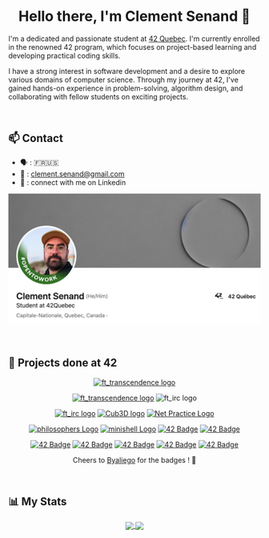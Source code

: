 <h1 align="center">Hello there, I'm Clement Senand 👋</h1>

I'm a dedicated and passionate student at [42 Quebec](https://42quebec.com/en/home/). I'm currently enrolled in the renowned 42 program, which focuses on project-based learning and developing practical coding skills.

I have a strong interest in software development and a desire to explore various domains of computer science. Through my journey at 42, I've gained hands-on experience in problem-solving, algorithm design, and collaborating with fellow students on exciting projects.

<div align=center>

<!-- [![csenand's 42 stats](https://badge42.vercel.app/api/v2/cljq4rr20001608l1r3brjcmj/stats?cursusId=21&coalitionId=243)](https://github.com/JaeSeoKim/badge42) -->
</div>

&nbsp;

## 📫 Contact
- 🗣 : 🇫🇷🇺🇸
- 📨 : clement.senand@gmail.com
- 🔗 : connect with me on Linkedin
<div align=center>

  <a href="https://www.linkedin.com/in/clement-senand/">
    <img width="600" alt="Linkedin_banner.png" src="https://github.com/Clmntsnd/clmntsnd/blob/main/assets/Linkedin_banner2.png">
  </a>
</div>

&nbsp;

## 🎯 Projects done at 42
<div align=center>
  <a href="https://github.com/Dot-kpp/ft_transcendence"><img alt="ft_transcendence logo" src="https://github.com/Clmntsnd/42-project-badges/blob/main/badges/ft_transcendencee.png"></a>
  
  <a href="https://github.com/Clmntsnd/Inception"><img alt="ft_transcendence logo" src="https://github.com/Clmntsnd/42-project-badges/blob/main/badges/inceptione.png"></a>
  <img alt="ft_irc logo" src="https://github.com/Clmntsnd/42-project-badges/blob/main/badges/cppe.png"></a>

  <a href="https://github.com/Dot-kpp/ft_IRC"><img alt="ft_irc logo" src="https://github.com/Clmntsnd/42-project-badges/blob/main/badges/ft_irce.png"></a>
  <a href="https://github.com/Clmntsnd/Cub3D"><img alt="Cub3D logo" src="https://github.com/Clmntsnd/42-project-badges/blob/main/badges/cub3de.png"></a>
  <a href="https://github.com/Clmntsnd/Net_Practice"><img alt="Net Practice Logo" src="https://github.com/Clmntsnd/42-project-badges/blob/main/badges/netpracticee.png"></a>
  
  
  <a href="https://github.com/Clmntsnd/philo"><img alt="philosophers Logo" src="https://github.com/Clmntsnd/42-project-badges/blob/main/badges/philosopherse.png"></a>
  <a href="https://github.com/Clmntsnd/Minishell"><img alt="minishell Logo" src="https://github.com/Clmntsnd/42-project-badges/blob/main/badges/minishelle.png"></a>
  <a href="https://github.com/Clmntsnd/06-Pipex">![42 Badge](https://github.com/Clmntsnd/42-project-badges/blob/main/badges/pipexe.png)</a>
  <a href="https://github.com/Clmntsnd/05-Push_swap">![42 Badge](https://github.com/Clmntsnd/42-project-badges/blob/main/badges/push_swape.png)</a>

  <a href="https://github.com/Clmntsnd/04-Fractol">![42 Badge](https://github.com/Clmntsnd/42-project-badges/blob/main/badges/fract-ole.png)</a>
  <a href="https://github.com/Clmntsnd/02-Get-Next-Line">![42 Badge](https://github.com/Clmntsnd/42-project-badges/blob/main/badges/get_next_linee.png)</a>
  <a href="">![42 Badge](https://github.com/Clmntsnd/42-project-badges/blob/main/badges/born2beroote.png)</a>
  <a href="https://github.com/Clmntsnd/01-ft_printf">![42 Badge](https://github.com/Clmntsnd/42-project-badges/blob/main/badges/ft_printfe.png)</a>
  <a href="https://github.com/Clmntsnd/00-Libft">![42 Badge](https://github.com/Clmntsnd/42-project-badges/blob/main/badges/libfte.png)</a>

Cheers to [Byaliego](https://github.com/byaliego/42-project-badges) for the badges ! 🙌
</div>

&nbsp;

## 📊 My Stats
<div align=center>
  <a href="https://github.com/Clmntsnd/github-readme-stats">
    <img height=200 align="center" src="https://github-readme-stats.vercel.app/api?username=Clmntsnd&theme=onedark&show_icons=true)"/>
  </a>
  <a href="https://github.com/Clmntsnd/convoychat">
    <img height=200 align="center" src="https://github-readme-stats.vercel.app/api/top-langs?username=Clmntsnd&theme=onedark&layout=compact&langs_count=8&card_width=320&show_icons=true)"/>
  </a>
</div>
